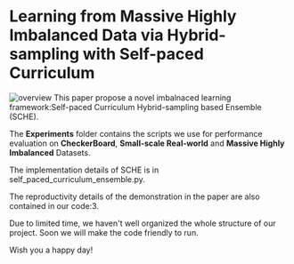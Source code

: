 # Learning from Massive Highly Imbalanced Data via Hybrid-sampling with Self-paced Curriculum  
![overview](https://github.com/zxjbibobibobi/figure/blob/main/SCHE/overview.png?raw=true)
This paper propose a novel imbalnaced learning framework:Self-paced Curriculum Hybrid-sampling based Ensemble (SCHE).

The **Experiments** folder contains the scripts we use for performance evaluation on **CheckerBoard**, **Small-scale Real-world** and **Massive Highly Imbalanced** Datasets.

The implementation details of SCHE is in self_paced_curriculum_ensemble.py.

The reproductivity details of the demonstration in the paper are also contained in our code:3.

Due to limited time, we haven't well organized the whole structure of our project. Soon we will make the code friendly to run.

Wish you a happy day!
